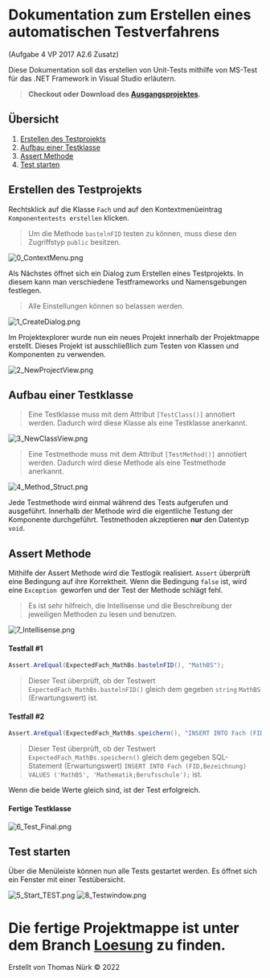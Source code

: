 # Dokumentation zum Erstellen eines automatischen Testverfahrens
(Aufgabe 4 VP 2017 A2.6 Zusatz)

Diese Dokumentation soll das erstellen von Unit-Tests mithilfe von MS-Test für das .NET Framework in Visual Studio erläutern.

> **Checkout oder Download des [Ausgangsprojektes](https://github.com/derech1e/SV-UnitTests/archive/refs/heads/master.zip).**
## Übersicht

1. [Erstellen des Testprojekts](#create)
2. [Aufbau einer Testklasse](#structure)
3. [Assert Methode](#operators)
4. [Test starten](#testing)


## <a name="create"></a>Erstellen des Testprojekts

Rechtsklick auf die Klasse `Fach` und auf den Kontextmenüeintrag `Komponententests erstellen` klicken.

> Um die Methode `bastelnFID` testen zu können, muss diese den Zugriffstyp `public` besitzen.

![0_ContextMenu.png](assets/img/0_ContextMenu.png)


Als Nächstes öffnet sich ein Dialog zum Erstellen eines Testprojekts. In diesem kann man verschiedene Testframeworks und Namensgebungen festlegen.

> Alle Einstellungen können so belassen werden.

![1_CreateDialog.png](assets/img/1_CreateDialog.png)

Im Projektexplorer wurde nun ein neues Projekt innerhalb der Projektmappe erstellt. Dieses Projekt ist ausschließlich zum Testen von Klassen und Komponenten zu verwenden.

![2_NewProjectView.png](assets/img/2_NewProjectView.png)

## <a name="structure"></a>Aufbau einer Testklasse

> Eine Testklasse muss mit dem Attribut `[TestClass()]` annotiert werden. Dadurch wird diese Klasse als eine Testklasse anerkannt.

![3_NewClassView.png](assets/img/3_NewClassView.png)

> Eine Testmethode muss mit dem Attribut `[TestMethod()]` annotiert werden. Dadurch wird diese Methode als eine Testmethode anerkannt.

![4_Method_Struct.png](assets/img/4_Method_Struct.png)

Jede Testmethode wird einmal während des Tests aufgerufen und ausgeführt. Innerhalb der Methode wird die eigentliche Testung der Komponente durchgeführt. Testmethoden akzeptieren **nur** den Datentyp `void`.

## <a name="operators"></a>Assert Methode

Mithilfe der Assert Methode wird die Testlogik realisiert. `Assert` überprüft eine Bedingung auf ihre Korrektheit. Wenn die Bedingung `false` ist, wird eine `Exception `geworfen und der Test der Methode schlägt fehl.

> Es ist sehr hilfreich, die Intellisense und die Beschreibung der jeweiligen Methoden zu lesen und benutzen.

![7_Intellisense.png](assets/img/7_Intellisense.png)

#### Testfall #1

```csharp
Assert.AreEqual(ExpectedFach_MathBs.bastelnFID(), "MathBS");
```

> Dieser Test überprüft, ob der Testwert `ExpectedFach_MathBs.bastelnFID()` gleich dem gegeben `string` `MathBS` (Erwartungswert) ist.

#### Testfall #2

```csharp
Assert.AreEqual(ExpectedFach_MathBs.speichern(), "INSERT INTO Fach (FID,Bezeichnung) VALUES ('MathBS', 'Mathematik;Berufsschule');");
```

> Dieser Test überprüft, ob der Testwert `ExpectedFach_MathBs.speichern()` gleich dem gegeben SQL-Statement (Erwartungswert) `INSERT INTO Fach (FID,Bezeichnung) VALUES ('MathBS', 'Mathematik;Berufsschule');` ist.

Wenn die beide Werte gleich sind, ist der Test erfolgreich.

#### Fertige Testklasse

![6_Test_Final.png](assets/img/6_Test_Final.png)

## <a name="testing"></a>Test starten

Über die Menüleiste können nun alle Tests gestartet werden. Es öffnet sich ein Fenster mit einer Testübersicht.

![5_Start_TEST.png](assets/img/5_Start_TEST.png)
![8_Testwindow.png](assets/img/8_Testwindow.png)

# Die fertige Projektmappe ist unter dem Branch [Loesung](https://github.com/derech1e/SV-UnitTests/tree/loesung) zu finden.

Erstellt von Thomas Nürk © 2022
